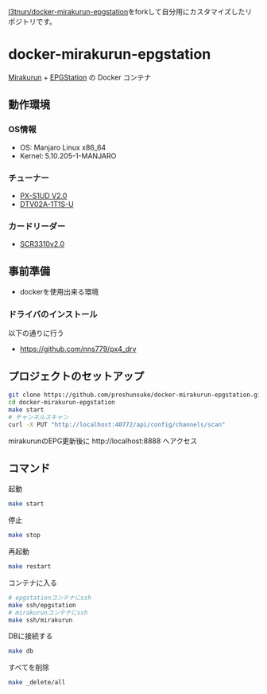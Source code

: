 [l3tnun/docker-mirakurun-epgstation](https://github.com/l3tnun/docker-mirakurun-epgstation)をforkして自分用にカスタマイズしたリポジトリです。

# docker-mirakurun-epgstation

[Mirakurun](https://github.com/Chinachu/Mirakurun) + [EPGStation](https://github.com/l3tnun/EPGStation) の Docker コンテナ

## 動作環境

### OS情報

- OS: Manjaro Linux x86_64
- Kernel: 5.10.205-1-MANJARO

### チューナー

- [PX-S1UD V2.0](https://hb.afl.rakuten.co.jp/ichiba/37fc1bb2.b653535e.37fc1bb3.4e1a4724/?pc=https%3A%2F%2Fitem.rakuten.co.jp%2Fkazamidori%2F4580340461977%2F&link_type=hybrid_url&ut=eyJwYWdlIjoiaXRlbSIsInR5cGUiOiJoeWJyaWRfdXJsIiwic2l6ZSI6IjI0MHgyNDAiLCJuYW0iOjEsIm5hbXAiOiJyaWdodCIsImNvbSI6MSwiY29tcCI6ImRvd24iLCJwcmljZSI6MSwiYm9yIjoxLCJjb2wiOjEsImJidG4iOjEsInByb2QiOjAsImFtcCI6ZmFsc2V9)
- [DTV02A-1T1S-U](https://hb.afl.rakuten.co.jp/ichiba/37fc20a8.e27e4b68.37fc20a9.c64dda46/?pc=https%3A%2F%2Fitem.rakuten.co.jp%2Fukachi%2Fdtv02-1t1s-u-op0-01%2F&link_type=hybrid_url&ut=eyJwYWdlIjoiaXRlbSIsInR5cGUiOiJoeWJyaWRfdXJsIiwic2l6ZSI6IjI0MHgyNDAiLCJuYW0iOjEsIm5hbXAiOiJyaWdodCIsImNvbSI6MSwiY29tcCI6ImRvd24iLCJwcmljZSI6MSwiYm9yIjoxLCJjb2wiOjEsImJidG4iOjEsInByb2QiOjAsImFtcCI6ZmFsc2V9)

### カードリーダー

- [SCR3310v2.0](https://hb.afl.rakuten.co.jp/ichiba/37fc21f2.062ad387.37fc21f3.eebdedd0/?pc=https%3A%2F%2Fitem.rakuten.co.jp%2Fmatsuyadenki%2F2950083010%2F&link_type=hybrid_url&ut=eyJwYWdlIjoiaXRlbSIsInR5cGUiOiJoeWJyaWRfdXJsIiwic2l6ZSI6IjI0MHgyNDAiLCJuYW0iOjEsIm5hbXAiOiJyaWdodCIsImNvbSI6MSwiY29tcCI6ImRvd24iLCJwcmljZSI6MSwiYm9yIjoxLCJjb2wiOjEsImJidG4iOjEsInByb2QiOjAsImFtcCI6ZmFsc2V9)

## 事前準備

- dockerを使用出来る環境

### ドライバのインストール

以下の通りに行う

- https://github.com/nns779/px4_drv

## プロジェクトのセットアップ

```sh
git clone https://github.com/proshunsuke/docker-mirakurun-epgstation.git
cd docker-mirakurun-epgstation
make start
# チャンネルスキャン
curl -X PUT "http://localhost:40772/api/config/channels/scan"
```

mirakurunのEPG更新後に http://localhost:8888 へアクセス

## コマンド

起動

```sh
make start
```

停止

```sh
make stop
```

再起動

```sh
make restart
```

コンテナに入る

```sh
# epgstationコンテナにssh
make ssh/epgstation
# mirakurunコンテナにssh
make ssh/mirakurun
```

DBに接続する

```sh
make db
```

すべてを削除

```sh
make _delete/all
```
